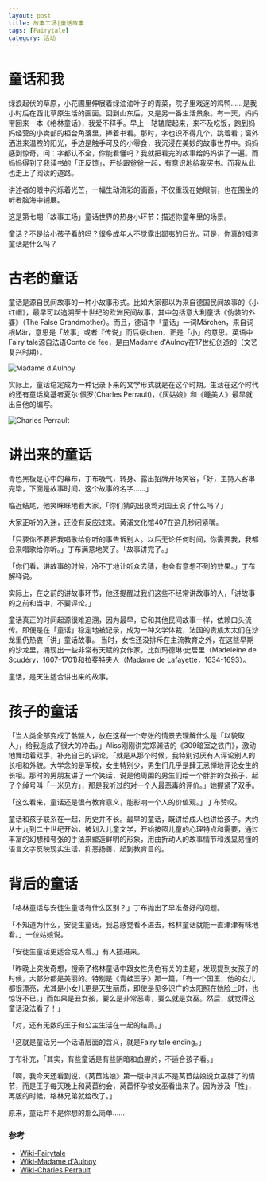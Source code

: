 ```yaml
---
layout: post
title: 故事工场|童话故事
tags: [Fairytale]
category: 活动
---
```


# 童话和我

绿浪起伏的草原，小花圃里伸展着绿油油叶子的青菜，院子里戏逐的鸡鸭……是我小时后在西北草原生活的画面。回到山东后，又是另一番生活景象。有一天，妈妈带回来一本《格林童话》，我爱不释手。早上一轱辘爬起来，来不及吃饭，跑到妈妈经营的小卖部的柜台角落里，捧着书看。那时，字也识不得几个，跳着看；窗外洒进来温煦的阳光，手边是触手可及的小零食，我沉浸在美妙的故事世界中。妈妈感到惊奇，问：字都认不全，你能看懂吗？我就把看完的故事给妈妈讲了一遍。而妈妈得到了我读书的「正反馈」，开始跟爸爸一起，有意识地给我买书。而我从此也走上了阅读的道路。

讲述者的眼中闪烁着光芒，一幅生动流彩的画面，不仅重现在她眼前，也在围坐的听者脑海中铺展。

这是第七期「故事工场」童话世界的热身小环节：描述你童年里的场景。

童话？不是给小孩子看的吗？很多成年人不觉露出鄙夷的目光。可是，你真的知道童话是什么吗？

# 古老的童话

童话是源自民间故事的一种小故事形式。比如大家都以为来自德国民间故事的《小红帽》，最早可以追溯至十世纪的欧洲民间故事，其中包括意大利童话《伪装的外婆》（The False Grandmother）。而且，德语中「童话」一词Märchen，来自词根Mär，意思是「故事」或者『传说」而后缀chen，正是「小」的意思。英语中Fairy tale源自法语Conte de fée，是由Madame d'Aulnoy在17世纪创造的（文艺复兴时期）。

![Madame d'Aulnoy](http://p88gyf57l.bkt.clouddn.com/Madame%20d%27Aulnoy.jpg)

实际上，童话稳定成为一种记录下来的文学形式就是在这个时期。生活在这个时代的还有童话奠基者夏尔·佩罗(Charles Perrault)，《灰姑娘》和《睡美人》最早就出自他的编写。

![Charles Perrault](http://p88gyf57l.bkt.clouddn.com/CharlesPerraul.jpg)



# 讲出来的童话

青色黑板是心中的幕布，丁布吸气，转身、露出招牌开场笑容，「好，主持人客串完毕，下面是故事时间，这个故事的名字……」

临近结尾，他笑眯眯地看大家，「你们猜的出夜莺对国王说了什么吗？」

大家正听的入迷，还没有反应过来。黄浦文化馆407在这几秒闭紧嘴。

「只要你不要把我唱歌给你听的事告诉别人。以后无论任何时间，你需要我，我都会来唱歌给你听。」丁布满意地笑了。「故事讲完了。」

「你们看，讲故事的时候，冷不丁地让听众去猜，也会有意想不到的效果。」丁布解释说。

实际上，在之前的讲故事环节，他还提醒过我们这些不经常讲故事的人，「讲故事的之前和当中，不要评论。」

童话真正的时间起源很难追溯，因为最早，它和其他民间故事一样，依赖口头流传。即便是在「童话」稳定地被记录，成为一种文学体裁，法国的贵族太太们在沙龙里仍热衷「讲」童话故事。 当时，女性还没排斥在主流教育之外，在这些早期的沙龙里，涌现出一些非常有天赋的女作家，比如玛德琳·史居里（Madeleine de Scudéry，1607-1701)和拉斐特夫人（Madame de Lafayette，1634-1693）。

童话，是天生适合讲出来的故事。


# 孩子的童话

「当人类全部变成了骷髅人，放在这样一个夸张的情景去理解什么是「以貌取人」，给我造成了很大的冲击。」Aliss刚刚讲完郑渊洁的《309暗室之铁门》，激动地舞动着双手，补充自己的评论，「就是从那个时候，我特别讨厌有人评论别人的长相和外貌。大学念的是军校，女生特别少，男生们几乎是肆无忌惮地评论女生的长相。那时的男朋友讲了一个笑话，说是他周围的男生们给一个胖胖的女孩子，起了个绰号叫「一米见方」，那是我听过的对一个人最恶毒的评价。」她握紧了双手。

「这么看来，童话还是很有教育意义，能影响一个人的价值观。」丁布赞叹。

童话和孩子联系在一起，历史并不长。最早的童话，既讲给成人也讲给孩子。大约从十九到二十世纪开始，被划入儿童文学，开始按照儿童的心理特点和需要，通过丰富的幻想和夸张的手法来塑造鲜明的形象，用曲折动人的故事情节和浅显易懂的语言文字反映现实生活，抑恶扬善，起到教育目的。


# 背后的童话

「格林童话与安徒生童话有什么区别？」丁布抛出了早准备好的问题。

「不知道为什么，安徒生童话，我总感觉看不进去，格林童话就能一直津津有味地看。」一位姑娘说。

「安徒生童话更适合成人看。」有人插进来。

「昨晚上突发奇想，搜索了格林童话中跟女性角色有关的主题，发现提到女孩子的时候，大部分都是美丽的。特别是《青蛙王子》那一篇，「有一个国王，他的女儿都很漂亮，尤其是小女儿更是天生丽质，即使是见多识广的太阳照在她脸上时，也惊讶不已。」而如果是丑女孩，要么是非常恶毒，要么就是女巫。然后，就觉得这童话没法看了！」

「对，还有无数的王子和公主生活在一起的结局。」

「这就是童话另一个话语层面的含义，就是Fairy tale ending。」

丁布补充，「其实，有些童话是有些阴暗和血腥的，不适合孩子看。」

「啊，我今天还看到说，《莴苣姑娘》第一版中其实不是莴苣姑娘说女巫胖了的情节，而是王子每天晚上和莴苣约会，莴苣怀孕被女巫看出来了。因为涉及「性」，再版的时候，格林兄弟就给改了。」


原来，童话并不是你想的那么简单……

### 参考
- [Wiki-Fairytale](https://en.wikipedia.org/wiki/Fairy_tale)
- [Wiki-Madame d'Aulnoy](https://en.wikipedia.org/wiki/Madame_d%27Aulnoy)
- [Wiki-Charles Perrault](https://en.wikipedia.org/wiki/Charles_Perrault)
